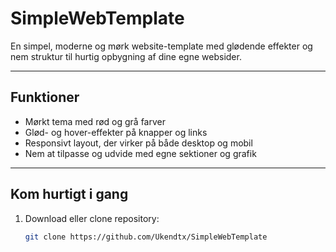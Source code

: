 # SimpleWebTemplate

En simpel, moderne og mørk website-template med glødende effekter og nem struktur til hurtig opbygning af dine egne websider.

---

## Funktioner

- Mørkt tema med rød og grå farver  
- Glød- og hover-effekter på knapper og links  
- Responsivt layout, der virker på både desktop og mobil  
- Nem at tilpasse og udvide med egne sektioner og grafik  

---

## Kom hurtigt i gang

1. Download eller clone repository:  
   ```bash
   git clone https://github.com/Ukendtx/SimpleWebTemplate
